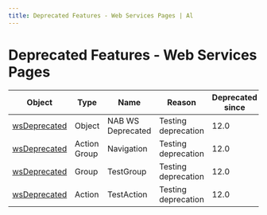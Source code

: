 ```yaml
---
title: Deprecated Features - Web Services Pages | Al
---
```

# Deprecated Features - Web Services Pages

| Object | Type | Name | Reason | Deprecated since |
| ------ | ---- | ---- | ------ | ---------------- |
| [wsDeprecated](ws-page-nab-ws-deprecated/index.md) | Object | NAB WS Deprecated | Testing deprecation | 12.0 |
| [wsDeprecated](ws-page-nab-ws-deprecated/index.md) | Action Group | Navigation | Testing deprecation | 12.0 |
| [wsDeprecated](ws-page-nab-ws-deprecated/index.md) | Group | TestGroup | Testing deprecation | 12.0 |
| [wsDeprecated](ws-page-nab-ws-deprecated/index.md) | Action | TestAction | Testing deprecation | 12.0 |
